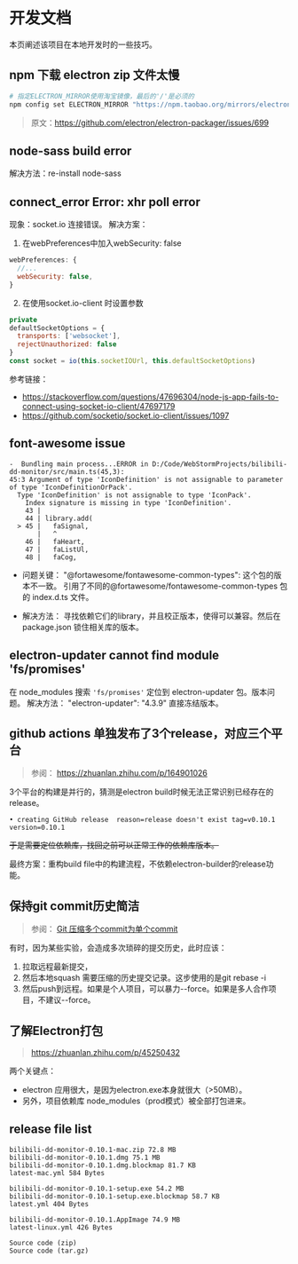 # 开发文档

本页阐述该项目在本地开发时的一些技巧。

## npm 下载 electron zip 文件太慢

```bash
# 指定ELECTRON_MIRROR使用淘宝镜像，最后的'/'是必须的
npm config set ELECTRON_MIRROR "https://npm.taobao.org/mirrors/electron/"
```

> 原文：https://github.com/electron/electron-packager/issues/699

## node-sass build error

解决方法：re-install node-sass

## connect_error Error: xhr poll error

现象：socket.io 连接错误。 解决方案：

1. 在webPreferences中加入webSecurity: false

```js
webPreferences: {
  //...
  webSecurity: false,
}
```

2. 在使用socket.io-client 时设置参数

```js
private
defaultSocketOptions = {
  transports: ['websocket'],
  rejectUnauthorized: false
}
const socket = io(this.socketIOUrl, this.defaultSocketOptions)
```

参考链接：

- https://stackoverflow.com/questions/47696304/node-js-app-fails-to-connect-using-socket-io-client/47697179
- https://github.com/socketio/socket.io-client/issues/1097

## font-awesome issue

```
-  Bundling main process...ERROR in D:/Code/WebStormProjects/bilibili-dd-monitor/src/main.ts(45,3):
45:3 Argument of type 'IconDefinition' is not assignable to parameter of type 'IconDefinitionOrPack'.
  Type 'IconDefinition' is not assignable to type 'IconPack'.
    Index signature is missing in type 'IconDefinition'.
    43 | 
    44 | library.add(
  > 45 |   faSignal,
       |   ^
    46 |   faHeart,
    47 |   faListUl,
    48 |   faCog,
```

- 问题关键：
  "@fortawesome/fontawesome-common-types": 这个包的版本不一致。 引用了不同的@fortawesome/fontawesome-common-types 包的 index.d.ts 文件。

- 解决方法： 寻找依赖它们的library，并且校正版本，使得可以兼容。然后在package.json 锁住相关库的版本。

## electron-updater cannot find module 'fs/promises'

在 node_modules 搜索 `'fs/promises'` 定位到 electron-updater 包。版本问题。 解决方法： "electron-updater": "4.3.9" 直接冻结版本。

## github actions 单独发布了3个release，对应三个平台
> 参阅： https://zhuanlan.zhihu.com/p/164901026

3个平台的构建是并行的，猜测是electron build时候无法正常识别已经存在的release。
```
• creating GitHub release  reason=release doesn't exist tag=v0.10.1 version=0.10.1
```
~~于是需要定位依赖库，找回之前可以正常工作的依赖库版本。~~

最终方案：重构build file中的构建流程，不依赖electron-builder的release功能。

## 保持git commit历史简洁
> 参阅： [Git 压缩多个commit为单个commit](https://kinboyw.github.io/2019/04/09/Git-%E5%8E%8B%E7%BC%A9%E5%A4%9A%E4%B8%AAcommit%E4%B8%BA%E5%8D%95%E4%B8%AAcommit/)

有时，因为某些实验，会造成多次琐碎的提交历史，此时应该：
1. 拉取远程最新提交，
2. 然后本地squash 需要压缩的历史提交记录。这步使用的是git rebase -i
3. 然后push到远程。如果是个人项目，可以暴力--force。如果是多人合作项目，不建议--force。

## 了解Electron打包
> https://zhuanlan.zhihu.com/p/45250432

两个关键点：
- electron 应用很大，是因为electron.exe本身就很大（>50MB）。
- 另外，项目依赖库 node_modules（prod模式）被全部打包进来。

## release file list
```
bilibili-dd-monitor-0.10.1-mac.zip 72.8 MB
bilibili-dd-monitor-0.10.1.dmg 75.1 MB
bilibili-dd-monitor-0.10.1.dmg.blockmap 81.7 KB
latest-mac.yml 584 Bytes

bilibili-dd-monitor-0.10.1-setup.exe 54.2 MB  
bilibili-dd-monitor-0.10.1-setup.exe.blockmap 58.7 KB
latest.yml 404 Bytes

bilibili-dd-monitor-0.10.1.AppImage 74.9 MB
latest-linux.yml 426 Bytes

Source code (zip)
Source code (tar.gz)
```
